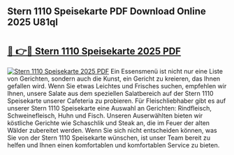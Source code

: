 ## Stern 1110 Speisekarte PDF Download Online 2025 U81ql

# <h2><a href="http://gc91wo.nevu.top/?p=Stern+1110+Speisekarte">🔗 👉🔴 Stern 1110 Speisekarte 2025 PDF</a></h2>

[![Stern 1110 Speisekarte 2025 PDF](https://i.imgur.com/dBaPXMq.png)](http://gc91wo.nevu.top/?p=Stern+1110+Speisekarte)
Ein Essensmenü ist nicht nur eine Liste von Gerichten, sondern auch die Kunst, ein Gericht zu kreieren, das Ihnen gefallen wird. Wenn Sie etwas Leichtes und Frisches suchen, empfehlen wir Ihnen, unsere Salate aus dem speziellen Salatbereich auf der Stern 1110 Speisekarte unserer Cafeteria zu probieren. Für Fleischliebhaber gibt es auf unserer Stern 1110 Speisekarte eine Auswahl an Gerichten: Rindfleisch, Schweinefleisch, Huhn und Fisch. Unseren Auserwählten bieten wir köstliche Gerichte wie Schaschlik und Steak an, die im Feuer der alten Wälder zubereitet werden. Wenn Sie sich nicht entscheiden können, was Sie von der Stern 1110 Speisekarte wünschen, ist unser Team bereit zu helfen und Ihnen einen komfortablen und komfortablen Service zu bieten.
